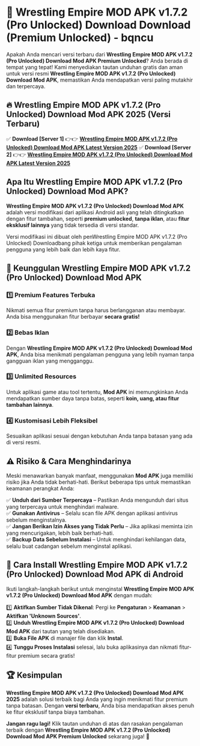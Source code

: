 # 🎯 Wrestling Empire MOD APK v1.7.2 (Pro Unlocked) Download  Download (Premium Unlocked) -  bqncu

Apakah Anda mencari versi terbaru dari **Wrestling Empire MOD APK v1.7.2 (Pro Unlocked) Download Mod APK Premium Unlocked**? Anda berada di tempat yang tepat! Kami menyediakan tautan unduhan gratis dan aman untuk versi resmi **Wrestling Empire MOD APK v1.7.2 (Pro Unlocked) Download Mod APK**, memastikan Anda mendapatkan versi paling mutakhir dan terpercaya.

## 🔥 Wrestling Empire MOD APK v1.7.2 (Pro Unlocked) Download Mod APK 2025 (Versi Terbaru)

✅ **Download [Server 1]** 👉👉 [**Wrestling Empire MOD APK v1.7.2 (Pro Unlocked) Download Mod APK Latest Version 2025**](https://momento.my/?title=Wrestling_Empire_MOD_APK_v1.7.2_(Pro_Unlocked)_Download)  
✅ **Download [Server 2]** 👉👉 [**Wrestling Empire MOD APK v1.7.2 (Pro Unlocked) Download Mod APK Latest Version 2025**](https://momento.my/?title=Wrestling_Empire_MOD_APK_v1.7.2_(Pro_Unlocked)_Download)  

## Apa Itu Wrestling Empire MOD APK v1.7.2 (Pro Unlocked) Download Mod APK?

**Wrestling Empire MOD APK v1.7.2 (Pro Unlocked) Download Mod APK** adalah versi modifikasi dari aplikasi Android asli yang telah ditingkatkan dengan fitur tambahan, seperti **premium unlocked**, **tanpa iklan**, atau **fitur eksklusif lainnya** yang tidak tersedia di versi standar.

Versi modifikasi ini dibuat oleh penWrestling Empire MOD APK v1.7.2 (Pro Unlocked) Downloadbang pihak ketiga untuk memberikan pengalaman pengguna yang lebih baik dan lebih kaya fitur.

## 🎯 Keunggulan Wrestling Empire MOD APK v1.7.2 (Pro Unlocked) Download Mod APK

### 1️⃣ Premium Features Terbuka
Nikmati semua fitur premium tanpa harus berlangganan atau membayar. Anda bisa menggunakan fitur berbayar **secara gratis!**

### 2️⃣ Bebas Iklan
Dengan **Wrestling Empire MOD APK v1.7.2 (Pro Unlocked) Download Mod APK**, Anda bisa menikmati pengalaman pengguna yang lebih nyaman tanpa gangguan iklan yang mengganggu.

### 3️⃣ Unlimited Resources
Untuk aplikasi game atau tool tertentu, **Mod APK** ini memungkinkan Anda mendapatkan sumber daya tanpa batas, seperti **koin, uang, atau fitur tambahan lainnya**.

### 4️⃣ Kustomisasi Lebih Fleksibel
Sesuaikan aplikasi sesuai dengan kebutuhan Anda tanpa batasan yang ada di versi resmi.

## ⚠️ Risiko & Cara Menghindarinya

Meski menawarkan banyak manfaat, menggunakan **Mod APK** juga memiliki risiko jika Anda tidak berhati-hati. Berikut beberapa tips untuk memastikan keamanan perangkat Anda:

✅ **Unduh dari Sumber Terpercaya** – Pastikan Anda mengunduh dari situs yang terpercaya untuk menghindari malware.  
✅ **Gunakan Antivirus** – Selalu scan file APK dengan aplikasi antivirus sebelum menginstalnya.  
✅ **Jangan Berikan Izin Akses yang Tidak Perlu** – Jika aplikasi meminta izin yang mencurigakan, lebih baik berhati-hati.  
✅ **Backup Data Sebelum Instalasi** – Untuk menghindari kehilangan data, selalu buat cadangan sebelum menginstal aplikasi.

## 📌 Cara Install Wrestling Empire MOD APK v1.7.2 (Pro Unlocked) Download Mod APK di Android

Ikuti langkah-langkah berikut untuk menginstal **Wrestling Empire MOD APK v1.7.2 (Pro Unlocked) Download Mod APK** dengan mudah:

1️⃣ **Aktifkan Sumber Tidak Dikenal**: Pergi ke **Pengaturan** > **Keamanan** > **Aktifkan 'Unknown Sources'**.  
2️⃣ **Unduh Wrestling Empire MOD APK v1.7.2 (Pro Unlocked) Download Mod APK** dari tautan yang telah disediakan.  
3️⃣ **Buka File APK** di manajer file dan klik **Instal**.  
4️⃣ **Tunggu Proses Instalasi** selesai, lalu buka aplikasinya dan nikmati fitur-fitur premium secara gratis!

## 🏆 Kesimpulan

**Wrestling Empire MOD APK v1.7.2 (Pro Unlocked) Download Mod APK 2025** adalah solusi terbaik bagi Anda yang ingin menikmati fitur premium tanpa batasan. Dengan **versi terbaru**, Anda bisa mendapatkan akses penuh ke fitur eksklusif tanpa biaya tambahan.

**Jangan ragu lagi!** Klik tautan unduhan di atas dan rasakan pengalaman terbaik dengan **Wrestling Empire MOD APK v1.7.2 (Pro Unlocked) Download Mod APK Premium Unlocked** sekarang juga! 🚀
